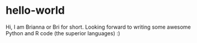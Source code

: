 # hello-world

Hi, I am Brianna or Bri for short. Looking forward to writing some awesome Python and R code (the superior languages) :)
